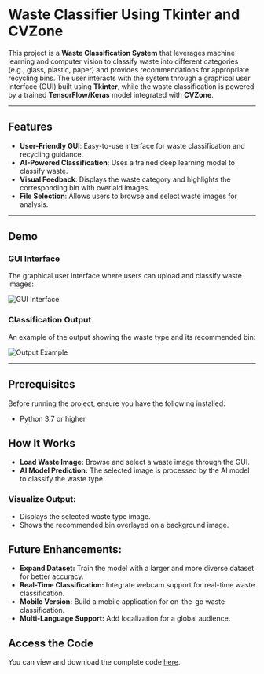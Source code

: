 # Waste Classifier Using Tkinter and CVZone

This project is a **Waste Classification System** that leverages machine learning and computer vision to classify waste into different categories (e.g., glass, plastic, paper) and provides recommendations for appropriate recycling bins. The user interacts with the system through a graphical user interface (GUI) built using **Tkinter**, while the waste classification is powered by a trained **TensorFlow/Keras** model integrated with **CVZone**.

---

## Features

- **User-Friendly GUI**: Easy-to-use interface for waste classification and recycling guidance.
- **AI-Powered Classification**: Uses a trained deep learning model to classify waste.
- **Visual Feedback**: Displays the waste category and highlights the corresponding bin with overlaid images.
- **File Selection**: Allows users to browse and select waste images for analysis.

---

## Demo

### GUI Interface
The graphical user interface where users can upload and classify waste images:

![GUI Interface](https://github.com/user-attachments/assets/503ee77c-c1a6-48a7-be63-b4ecc16507b6)



### Classification Output
An example of the output showing the waste type and its recommended bin:

![Output Example](https://github.com/user-attachments/assets/1b00a446-a51c-4fbe-905f-619ef8f521f5)


---

## Prerequisites

Before running the project, ensure you have the following installed:

- Python 3.7 or higher

## How It Works
- **Load Waste Image:** Browse and select a waste image through the GUI.
- **AI Model Prediction:** The selected image is processed by the AI model to classify the waste type.
### **Visualize Output:**
- Displays the selected waste type image.
- Shows the recommended bin overlayed on a background image.


## Future Enhancements:
- **Expand Dataset:** Train the model with a larger and more diverse dataset for better accuracy.
- **Real-Time Classification:** Integrate webcam support for real-time waste classification.
- **Mobile Version:** Build a mobile application for on-the-go waste classification.
- **Multi-Language Support:** Add localization for a global audience.


## Access the Code

You can view and download the complete code [here](https://github.com/your_username/your_repository/main.py).


